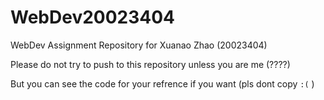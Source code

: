 # WebDev20023404
WebDev Assignment Repository for Xuanao Zhao (20023404)

Please do not try to push to this repository unless you are me (????)

But you can see the code for your refrence if you want (pls dont copy `:(` )
